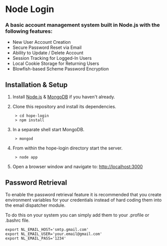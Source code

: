# Node Login


### A basic account management system built in Node.js with the following features:

* New User Account Creation
* Secure Password Reset via Email
* Ability to Update / Delete Account
* Session Tracking for Logged-In Users
* Local Cookie Storage for Returning Users
* Blowfish-based Scheme Password Encryption

## Installation & Setup
1. Install [Node.js](https://nodejs.org/) & [MongoDB](https://www.mongodb.org/) if you haven't already.
2. Clone this repository and install its dependencies.
		
		> cd hope-login
		> npm install
		
3. In a separate shell start MongoDB.

		> mongod

4. From within the hope-login directory start the server.

		> node app
		
5. Open a browser window and navigate to: [http://localhost:3000](http://localhost:3000)

## Password Retrieval

To enable the password retrieval feature it is recommended that you create environment variables for your credentials instead of hard coding them into the email dispatcher module.

To do this on your system you can simply add them to your .profile or .bashrc file.

	export NL_EMAIL_HOST='smtp.gmail.com'
	export NL_EMAIL_USER='your.email@gmail.com'
	export NL_EMAIL_PASS='1234'
